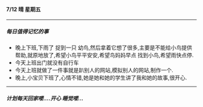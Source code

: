 #### 7/12 晴  星期五

------

##### 每日值得记忆的事

+ 晚上下班,下雨了 捉到一只 幼鸟,然后拿着它想了很多,主要是不能给小鸟提供帮助,就原地放了,希望小鸟平平安安,希望鸟妈妈早点 找到小鸟,希望雨快点停.
+ 今天上班出门就没有自行车
+ 今天上班就做了一件事就是趴别人的网站,模拟别人的网站,制作一个.
+ 晚上,小宝贝下班了,心情不错,她是她和她的学生讲了我和她的故事,很开心.

------

##### 计划每天回家喽....开心  睡觉喽...


